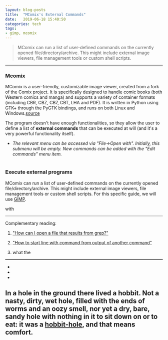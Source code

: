 ```yaml
---
layout: blog-posts
title:  "MComix's External Commands"
date:   2019-06-18 15:40:50
categories: tech
tags:
- gimp, mcomix
---
```


> MComix can run a list of user-defined commands on the currently opened file/directory/archive. This might include external image viewers, file management tools or custom shell scripts.

---

### Mcomix

MComix is a user-friendly, customizable image viewer, created from a fork of the Comix project. It is specifically designed to handle comic books (both Western comics and manga) and supports a variety of container formats (including CBR, CBZ, CB7, CBT, LHA and PDF). It is written in Python using GTK+ through the PyGTK bindings, and runs on both Linux and Windows.[source](https://sourceforge.net/p/mcomix/wiki/Home/)


The program doesn't have enough functionalities, so they allow the user to define a list of **external commands** that can be 	executed at will (and it's a very powerful functionality itself).

- *The relevant menu can be accessed via "File→Open with". Initially, this submenu will be empty. New commands can be added with the "Edit commands" menu item.*

#

### Execute external programs

MComix can run a list of user-defined commands on the currently opened file/directory/archive. This might include external image viewers, file management tools or custom shell scripts. For this specific guide, we will use [GIMP](https://www.gimp.org/).

with 

---

Complementary reading:

1. ["How can I open a file that results from grep?"](https://sourceforge.net/p/mcomix/wiki/External_Commands/)

2. ["How to start line with command from output of another command"](https://unix.stackexchange.com/questions/110146/how-to-start-line-with-command-from-output-of-another-command)

3. what the

---

+ [hobbit-hole]: https://en.wikipedia.org/wiki/Hobbit#Lifestyle
+ [hobbit-hole]: https://en.wikipedia.org/wiki/Hobbit#Lifestyle "Hobbit lifestyles"
+ [hobbit-hole]: https://en.wikipedia.org/wiki/Hobbit#Lifestyle 'Hobbit lifestyles'

In a hole in the ground there lived a hobbit. Not a nasty, dirty, wet hole, filled with the ends
of worms and an oozy smell, nor yet a dry, bare, sandy hole with nothing in it to sit down on or to
eat: it was a [hobbit-hole](https://en.wikipedia.org/wiki/Hobbit#Lifestyle "Hobbit lifestyles"), and that means comfort.
---

